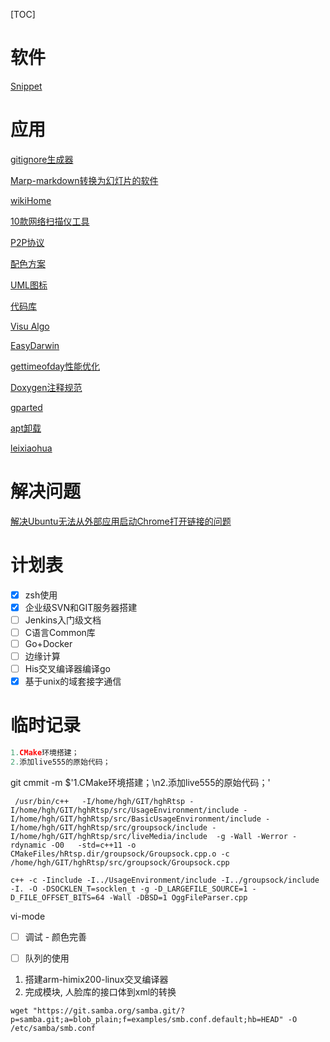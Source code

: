 [TOC]

# 软件

[Snippet](https://electronjs.org/apps/snippetstore)

# 应用

[gitignore生成器](https://gitignore.io/)

[Marp-markdown转换为幻灯片的软件](https://github.com/yhatt/marp/releases)

[wikiHome](https://zh.wikihow.com/%E9%A6%96%E9%A1%B5)

[10款网络扫描仪工具](https://www.tuicool.com/articles/aiMzI3v)

[P2P协议](https://blog.csdn.net/echoaiya/article/details/45887843)

[配色方案](http://www.ruanyifeng.com/blog/2019/03/coloring-scheme.html)

[UML图标](https://www.w3cschool.cn/uml_tutorial/uml_tutorial-19ew28y7.html)

[代码库](https://www.ctolib.com/)

[Visu Algo](https://visualgo.net/zh)

[EasyDarwin](http://www.easydarwin.org/)

[gettimeofday性能优化](http://www.easydarwin.org/article/EasyDarwin/91.html)

[Doxygen注释规范](https://blog.csdn.net/qq_25779555/article/details/77737391)

[gparted](https://blog.csdn.net/code_segment/article/details/79237500)

[apt卸载](https://www.cnblogs.com/marklove/p/8685959.html)

[leixiaohua](https://leixiaohua1020.iteye.com/category/321088)

# 解决问题

[解决Ubuntu无法从外部应用启动Chrome打开链接的问题](https://blog.csdn.net/Artprog/article/details/71076111)


# 计划表

- [x] zsh使用
- [x] 企业级SVN和GIT服务器搭建
- [ ] Jenkins入门级文档
- [ ] C语言Common库
- [ ] Go+Docker
- [ ] 边缘计算
- [ ] His交叉编译器编译go
- [x] 基于unix的域套接字通信

# 临时记录

```c++
1.CMake环境搭建；
2.添加live555的原始代码；
```

git cmmit -m $'1.CMake环境搭建；\n2.添加live555的原始代码；'



```
 /usr/bin/c++   -I/home/hgh/GIT/hghRtsp -I/home/hgh/GIT/hghRtsp/src/UsageEnvironment/include -I/home/hgh/GIT/hghRtsp/src/BasicUsageEnvironment/include -I/home/hgh/GIT/hghRtsp/src/groupsock/include -I/home/hgh/GIT/hghRtsp/src/liveMedia/include  -g -Wall -Werror -rdynamic -O0   -std=c++11 -o CMakeFiles/hRtsp.dir/groupsock/Groupsock.cpp.o -c /home/hgh/GIT/hghRtsp/src/groupsock/Groupsock.cpp
```

```
c++ -c -Iinclude -I../UsageEnvironment/include -I../groupsock/include -I. -O -DSOCKLEN_T=socklen_t -g -D_LARGEFILE_SOURCE=1 -D_FILE_OFFSET_BITS=64 -Wall -DBSD=1 OggFileParser.cpp
```

vi-mode

- [ ] 调试 - 颜色完善
- [ ]  队列的使用



1. 搭建arm-himix200-linux交叉编译器
2. 完成模块, 人脸库的接口体到xml的转换

```shell
wget "https://git.samba.org/samba.git/?p=samba.git;a=blob_plain;f=examples/smb.conf.default;hb=HEAD" -O /etc/samba/smb.conf
```